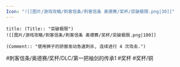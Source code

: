 ```yaml
---
Icon: "![[图片/游戏攻略/刺客信条/刺客信条 奥德赛/奖杯/突破极限.png|30]]"
---
```

```ad-common-bronze-trophy
title: (Title:: "突破极限")
![[图片/游戏攻略/刺客信条/刺客信条 奥德赛/奖杯/突破极限.png|100]]

(Comment:: "使用狮子的骄傲发动急速刺杀, 连续进行 4 次攻击.")
```

#刺客信条/奥德赛/奖杯/DLC/第一把袖剑的传承1 #奖杯 #奖杯/铜
